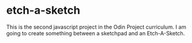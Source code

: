 # etch-a-sketch
This is the second javascript project in the Odin Project curriculum. I am going to create something between a sketchpad and an Etch-A-Sketch.